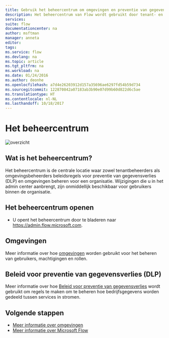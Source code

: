 ```yaml
---
title: Gebruik het beheercentrum om omgevingen en preventie van gegevensverlies te beheren. | Microsoft Docs
description: Het beheercentrum van Flow wordt gebruikt door tenant- en omgevingsbeheerders om beleidsregels voor preventie van gegevensverlies en omgevingen voor Microsoft Flow-implementaties te beheren.
services: 
suite: flow
documentationcenter: na
author: msftman
manager: anneta
editor: 
tags: 
ms.service: flow
ms.devlang: na
ms.topic: article
ms.tgt_pltfrm: na
ms.workload: na
ms.date: 01/24/2016
ms.author: deonhe
ms.openlocfilehash: a7d4e26203912d157a35696ae6297fd54b59d734
ms.sourcegitcommit: 122870842a07183ab3b90e07d99b60d822d6c5ae
ms.translationtype: HT
ms.contentlocale: nl-NL
ms.lasthandoff: 10/18/2017
---
```

# <a name="the-admin-center"></a>Het beheercentrum
![overzicht](./media/admin-center-introduction/overview.png)  

## <a name="what-is-the-admin-center"></a>Wat is het beheercentrum?
Het beheercentrum is de centrale locatie waar zowel tenantbeheerders als omgevingsbeheerders beleidsregels voor preventie van gegevensverlies (DLP) en omgevingen beheren voor een organisatie. Wijzigingen die u in het admin center aanbrengt, zijn onmiddellijk beschikbaar voor gebruikers binnen de organisatie.  

## <a name="access-the-admin-center"></a>Het beheercentrum openen
* U opent het beheercentrum door te bladeren naar https://admin.flow.microsoft.com.   

## <a name="environments"></a>Omgevingen
Meer informatie over hoe [omgevingen](environments-overview-admin.md) worden gebruikt voor het beheren van gebruikers, machtigingen en rollen.  

## <a name="data-loss-prevention-dlp-policies"></a>Beleid voor preventie van gegevensverlies (DLP)
Meer informatie over hoe [Beleid voor preventie van gegevensverlies](prevent-data-loss.md) wordt gebruikt om regels te maken om te beheren hoe bedrijfsgegevens worden gedeeld tussen services in stromen.  

## <a name="next-steps"></a>Volgende stappen
* [Meer informatie over omgevingen](environments-overview-admin.md)   
* [Meer informatie over Microsoft Flow](getting-started.md)   

